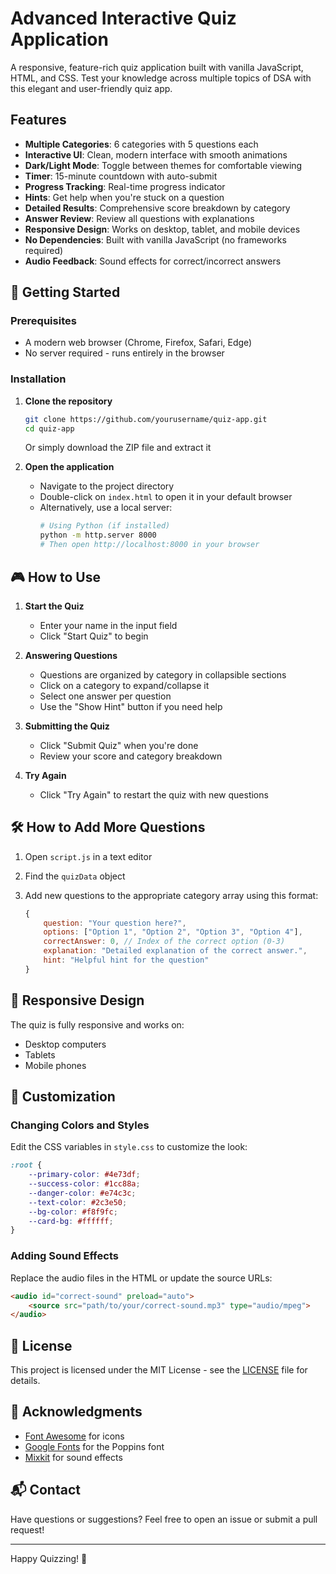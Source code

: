 # Advanced Interactive Quiz Application

A responsive, feature-rich quiz application built with vanilla JavaScript, HTML, and CSS. Test your knowledge across multiple topics of DSA with this elegant and user-friendly quiz app.

## Features

- **Multiple Categories**: 6 categories with 5 questions each 
- **Interactive UI**: Clean, modern interface with smooth animations
- **Dark/Light Mode**: Toggle between themes for comfortable viewing
- **Timer**: 15-minute countdown with auto-submit
- **Progress Tracking**: Real-time progress indicator
- **Hints**: Get help when you're stuck on a question
- **Detailed Results**: Comprehensive score breakdown by category
- **Answer Review**: Review all questions with explanations
- **Responsive Design**: Works on desktop, tablet, and mobile devices
- **No Dependencies**: Built with vanilla JavaScript (no frameworks required)
- **Audio Feedback**: Sound effects for correct/incorrect answers

## 🚀 Getting Started

### Prerequisites
- A modern web browser (Chrome, Firefox, Safari, Edge)
- No server required - runs entirely in the browser

### Installation

1. **Clone the repository**
   ```bash
   git clone https://github.com/yourusername/quiz-app.git
   cd quiz-app
   ```

   Or simply download the ZIP file and extract it

2. **Open the application**
   - Navigate to the project directory
   - Double-click on `index.html` to open it in your default browser
   - Alternatively, use a local server:
     ```bash
     # Using Python (if installed)
     python -m http.server 8000
     # Then open http://localhost:8000 in your browser
     ```

## 🎮 How to Use

1. **Start the Quiz**
   - Enter your name in the input field
   - Click "Start Quiz" to begin

2. **Answering Questions**
   - Questions are organized by category in collapsible sections
   - Click on a category to expand/collapse it
   - Select one answer per question
   - Use the "Show Hint" button if you need help

3. **Submitting the Quiz**
   - Click "Submit Quiz" when you're done
   - Review your score and category breakdown

4. **Try Again**
   - Click "Try Again" to restart the quiz with new questions

## 🛠️ How to Add More Questions

1. Open `script.js` in a text editor
2. Find the `quizData` object
3. Add new questions to the appropriate category array using this format:

   ```javascript
   {
       question: "Your question here?",
       options: ["Option 1", "Option 2", "Option 3", "Option 4"],
       correctAnswer: 0, // Index of the correct option (0-3)
       explanation: "Detailed explanation of the correct answer.",
       hint: "Helpful hint for the question"
   }
   ```

## 📱 Responsive Design

The quiz is fully responsive and works on:
- Desktop computers
- Tablets
- Mobile phones

## 🎨 Customization

### Changing Colors and Styles
Edit the CSS variables in `style.css` to customize the look:

```css
:root {
    --primary-color: #4e73df;
    --success-color: #1cc88a;
    --danger-color: #e74c3c;
    --text-color: #2c3e50;
    --bg-color: #f8f9fc;
    --card-bg: #ffffff;
}
```

### Adding Sound Effects
Replace the audio files in the HTML or update the source URLs:

```html
<audio id="correct-sound" preload="auto">
    <source src="path/to/your/correct-sound.mp3" type="audio/mpeg">
</audio>
```

## 📝 License

This project is licensed under the MIT License - see the [LICENSE](LICENSE) file for details.

## 🙏 Acknowledgments

- [Font Awesome](https://fontawesome.com/) for icons
- [Google Fonts](https://fonts.google.com/) for the Poppins font
- [Mixkit](https://mixkit.co/) for sound effects

## 📬 Contact

Have questions or suggestions? Feel free to open an issue or submit a pull request!

---

Happy Quizzing! 🎉
